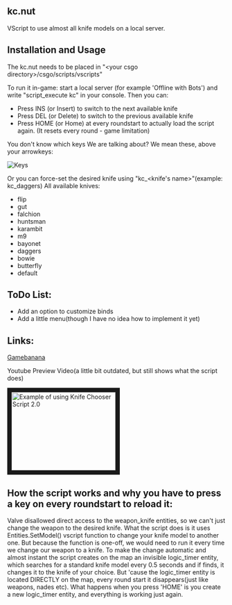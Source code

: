 kc.nut
---------------

VScript to use almost all knife models on a local server.

Installation and Usage
---------------

The kc.nut needs to be placed in "\<your csgo directory\>/csgo/scripts/vscripts"

To run it in-game: start a local server (for example 'Offline with Bots') and write "script_execute kc"
in your console. Then you can:

* Press INS (or Insert) to switch to the next available knife
* Press DEL (or Delete) to switch to the previous available knife
* Press HOME (or Home) at every roundstart to actually load the script again. (It resets every round - game limitation)

You don't know which keys We are talking about? We mean these, above your arrowkeys:

![Keys](http://i.imgur.com/80HBEjD.png)

Or you can force-set the desired knife using "kc_<knife's name>"(example: kc_daggers)
All available knives:
* flip
* gut
* falchion
* huntsman
* karambit
* m9
* bayonet
* daggers
* bowie
* butterfly
* default

ToDo List:
----------

* Add an option to customize binds
* Add a little menu(though I have no idea how to implement it yet)

Links:
------

[Gamebanana](http://gamebanana.com/gamefiles/4107)

Youtube Preview Video(a little bit outdated, but still shows what the script does)

 <a href="http://www.youtube.com/watch?feature=player_embedded&v=iy13ZF4DDP4" target="_blank"><img src="http://img.youtube.com/vi/iy13ZF4DDP4/0.jpg" alt="Example of using Knife Chooser Script 2.0 " width="240" height="180" border="10" /></a>


How the script works and why you have to press a key on every roundstart to reload it:
--------------------------------------------------------------------------------------

Valve disallowed direct access to the weapon_knife entities, so we can't just change the weapon to the desired knife. What the script does is it uses Entities.SetModel() vscript function to change your knife model to another one. But because the function is one-off, we would need to run it every time we change our weapon to a knife. To make the change automatic and almost instant the script creates on the map an invisible logic_timer entity, which searches for a standard knife model every 0.5 seconds and if finds, it changes it to the knife of your choice. But 'cause the logic_timer entity is located DIRECTLY on the map, every round start it disappears(just like weapons, nades etc). What happens when you press 'HOME' is you create a new logic_timer entity, and everything is working just again.
